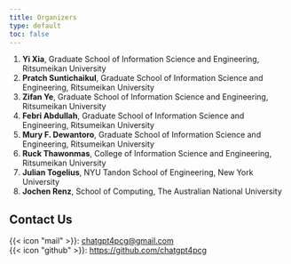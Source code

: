 ```yaml
---
title: Organizers
type: default
toc: false
---
```


1. **Yi Xia**, Graduate School of Information Science and Engineering, Ritsumeikan University
2. **Pratch Suntichaikul**, Graduate School of Information Science and Engineering, Ritsumeikan University
3. **Zifan Ye**, Graduate School of Information Science and Engineering, Ritsumeikan University
4. **Febri Abdullah**, Graduate School of Information Science and Engineering, Ritsumeikan University
5. **Mury F. Dewantoro**, Graduate School of Information Science and Engineering, Ritsumeikan University
6. **Ruck Thawonmas**, College of Information Science and Engineering, Ritsumeikan University
7. **Julian Togelius**, NYU Tandon School of Engineering, New York University
8. **Jochen Renz**, School of Computing, The Australian National University

## Contact Us

{{< icon "mail" >}}: <chatgpt4pcg@gmail.com>  
{{< icon "github" >}}: https://github.com/chatgpt4pcg
